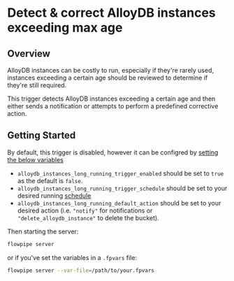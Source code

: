 # Detect & correct AlloyDB instances exceeding max age

## Overview

AlloyDB instances can be costly to run, especially if they're rarely used, instances exceeding a certain age should be reviewed to determine if they're still required.

This trigger detects AlloyDB instances exceeding a certain age and then either sends a notification or attempts to perform a predefined corrective action.

## Getting Started

By default, this trigger is disabled, however it can be configred by [setting the below variables](https://flowpipe.io/docs/build/mod-variables#passing-input-variables)
- `alloydb_instances_long_running_trigger_enabled` should be set to `true` as the default is `false`.
- `alloydb_instances_long_running_trigger_schedule` should be set to your desired running [schedule](https://flowpipe.io/docs/flowpipe-hcl/trigger/schedule#more-examples)
- `alloydb_instances_long_running_default_action` should be set to your desired action (i.e. `"notify"` for notifications or `"delete_alloydb_instance"` to delete the bucket).

Then starting the server:
```sh
flowpipe server
```

or if you've set the variables in a `.fpvars` file:
```sh
flowpipe server --var-file=/path/to/your.fpvars
```